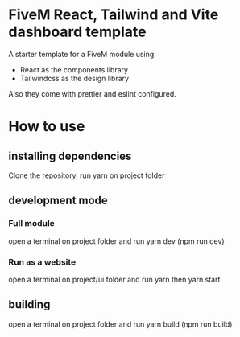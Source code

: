 # FiveM React, Tailwind and Vite dashboard template

A starter template for a FiveM module using:

* React as the components library
* Tailwindcss as the design library

Also they come with prettier and eslint configured.

# How to use

## installing dependencies

Clone the repository, run yarn on project folder

## development mode

### Full module

open a terminal on project folder and run yarn dev (npm run dev)

### Run as a website

open a terminal on project/ui folder and run yarn then yarn start

## building

open a terminal on project folder and run yarn build (npm run build)

